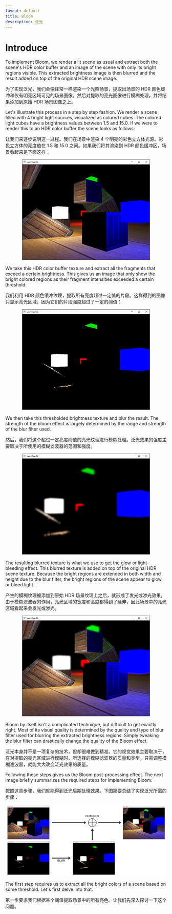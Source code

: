 ```yaml
---
layout: default
title: Bloom
description: 泛光
---
```


# Introduce

To implement Bloom, we render a lit scene as usual and extract both the scene's HDR color buffer and an image of the scene with only its bright regions visible. This extracted brightness image is then blurred and the result added on top of the original HDR scene image.

为了实现泛光，我们会像往常一样渲染一个光照场景，提取出场景的 HDR 颜色缓冲和仅有明亮区域可见的场景图像。然后对提取的亮光图像进行模糊处理，并将结果添加到原始 HDR 场景图像之上。

Let's illustrate this process in a step by step fashion. We render a scene filled with 4 bright light sources, visualized as colored cubes. The colored light cubes have a brightness values between 1.5 and 15.0. If we were to render this to an HDR color buffer the scene looks as follows:

让我们来逐步说明这一过程。我们在场景中渲染 4 个明亮的彩色立方体光源。彩色立方体的亮度值在 1.5 和 15.0 之间。如果我们将其渲染到 HDR 颜色缓冲区，场景看起来是下面这样：

<p align="center">
  <img src="../../../../images/LearnOpenGL-AdvancedLighting-Bloom-HDR.png">
</p>

We take this HDR color buffer texture and extract all the fragments that exceed a certain brightness. This gives us an image that only show the bright colored regions as their fragment intensities exceeded a certain threshold:

我们利用 HDR 颜色缓冲纹理，提取所有亮度超过一定值的片段。这样得到的图像只显示亮光区域，因为它们的片段强度超过了一定的阈值：

<p align="center">
  <img src="../../../../images/LearnOpenGL-AdvancedLighting-Bloom-ExtractedBrightRegions.png">
</p>

We then take this thresholded brightness texture and blur the result. The strength of the bloom effect is largely determined by the range and strength of the blur filter used.

然后，我们将这个超过一定亮度阈值的亮光纹理进行模糊处理。泛光效果的强度主要取决于所使用的模糊滤波器的范围和强度。

<p align="center">
  <img src="../../../../images/LearnOpenGL-AdvancedLighting-Bloom-BlurredBrightRegions.png">
</p>

The resulting blurred texture is what we use to get the glow or light-bleeding effect. This blurred texture is added on top of the original HDR scene texture. Because the bright regions are extended in both width and height due to the blur filter, the bright regions of the scene appear to glow or bleed light.

产生的模糊纹理被添加到原始 HDR 场景纹理上之后，就形成了发光或渗光效果。由于模糊滤波器的作用，亮光区域的宽度和高度都得到了延伸，因此场景中的亮光区域看起来会发光或渗光。

<p align="center">
  <img src="../../../../images/LearnOpenGL-AdvancedLighting-Bloom-CombinedHDRWithBlurredBright.png">
</p>

Bloom by itself isn't a complicated technique, but difficult to get exactly right. Most of its visual quality is determined by the quality and type of blur filter used for blurring the extracted brightness regions. Simply tweaking the blur filter can drastically change the quality of the Bloom effect.

泛光本身并不是一项复杂的技术，但却很难做到精准。它的视觉效果主要取决于，在对提取的亮光区域进行模糊时，所选择的模糊滤波器的质量和类型。只需调整模糊滤波器，就能大大改变泛光效果的质量。

Following these steps gives us the Bloom post-processing effect. The next image briefly summarizes the required steps for implementing Bloom:

按照这些步骤，我们就能得到泛光后期处理效果。下图简要总结了实现泛光所需的步骤：

<p align="center">
  <img src="../../../../images/LearnOpenGL-AdvancedLighting-Bloom-BloomSteps.png">
</p>

The first step requires us to extract all the bright colors of a scene based on some threshold. Let's first delve into that.

第一步要求我们根据某个阈值提取场景中的所有亮色。让我们先深入探讨一下这个问题。